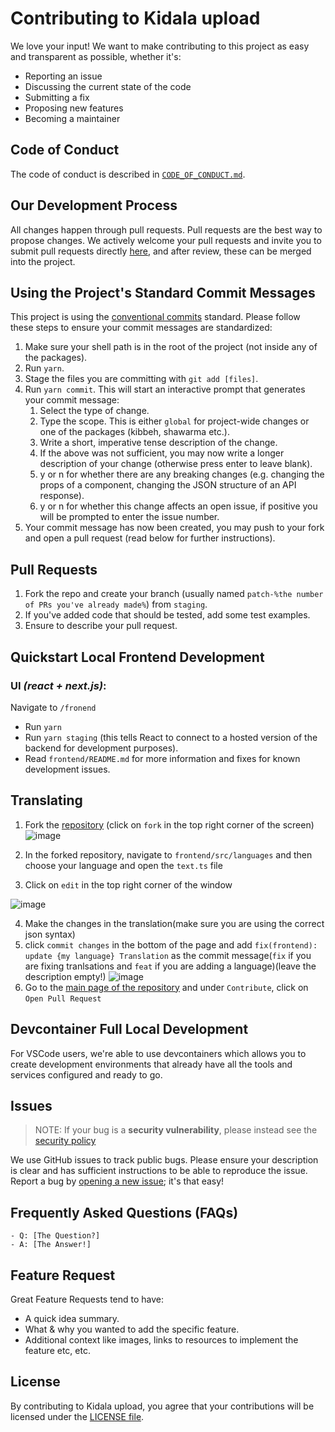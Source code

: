 # Contributing to Kidala upload

We love your input! We want to make contributing to this project as easy and transparent as possible, whether it's:

-   Reporting an issue
-   Discussing the current state of the code
-   Submitting a fix
-   Proposing new features
-   Becoming a maintainer

## Code of Conduct

The code of conduct is described in [`CODE_OF_CONDUCT.md`](CODE_OF_CONDUCT.md).

## Our Development Process

All changes happen through pull requests. Pull requests are the best way to propose changes. We actively welcome your pull requests and invite you to submit pull requests directly [here](https://github.com/RobzLegz/kidala-upload/pulls), and after review, these can be merged into the project.

## Using the Project's Standard Commit Messages

This project is using the [conventional commits](https://www.conventionalcommits.org/en/v1.0.0-beta.2/) standard. Please follow these steps to ensure your
commit messages are standardized:

1. Make sure your shell path is in the root of the project (not inside any of the packages).
2. Run `yarn`.
3. Stage the files you are committing with `git add [files]`.
4. Run `yarn commit`. This will start an interactive prompt that generates your commit message:
    1. Select the type of change.
    2. Type the scope. This is either `global` for project-wide changes or one of the packages (kibbeh, shawarma etc.).
    3. Write a short, imperative tense description of the change.
    4. If the above was not sufficient, you may now write a longer description of your change (otherwise press enter to leave blank).
    5. y or n for whether there are any breaking changes (e.g. changing the props of a component, changing the JSON structure of an API response).
    6. y or n for whether this change affects an open issue, if positive you will be prompted to enter the issue number.
5. Your commit message has now been created, you may push to your fork and open a pull request (read below for further instructions).

## Pull Requests

1. Fork the repo and create your branch (usually named `patch-%the number of PRs you've already made%`) from `staging`.
2. If you've added code that should be tested, add some test examples.
3. Ensure to describe your pull request.

## Quickstart Local Frontend Development

### UI _(react + next.js)_:

Navigate to `/fronend`

-   Run `yarn`
-   Run `yarn staging` (this tells React to connect to a hosted version of the backend for development purposes).
-   Read `frontend/README.md` for more information and fixes for known development issues.

## Translating

1. Fork the [repository](https://github.com/RobzLegz/kidala-upload 'RobzLegz/kidala-upload') (click on `fork` in the top right corner of the screen)
   ![image](https://i.ibb.co/RB4FVS0/Screenshot-2021-05-07-152827.jpg)

2. In the forked repository, navigate to `frontend/src/languages` and then choose your language and open the `text.ts` file
3. Click on `edit` in the top right corner of the window

![image](https://i.ibb.co/vZjt4jD/Screenshot-2021-05-07-153427.jpg)

4. Make the changes in the translation(make sure you are using the correct json syntax)
5. click `commit changes` in the bottom of the page and add `fix(frontend): update {my language} Translation` as the commit message(`fix` if you are fixing tranlsations and `feat` if you are adding a language)(leave the description empty!)
   ![image](https://user-images.githubusercontent.com/68110106/117442435-6e1b1080-af3f-11eb-990f-9a1a270fef29.png)
6. Go to the [main page of the repository](https://github.com/RobzLegz/kidala-upload) and under `Contribute`, click on `Open Pull Request`

## Devcontainer Full Local Development

For VSCode users, we're able to use devcontainers which allows you to create development environments that already have all the tools and services configured and ready to go.

## Issues

> NOTE: If your bug is a **security vulnerability**, please instead see the [security policy](https://github.com/RobzLegz/kidala-upload/security/policy)

We use GitHub issues to track public bugs. Please ensure your description is
clear and has sufficient instructions to be able to reproduce the issue. Report a bug by <a href="https://github.com/RobzLegz/kidala-upload/issues">opening a new issue</a>; it's that easy!

## Frequently Asked Questions (FAQs)

<!--- I thought it would be great to have a list of FAQs for the project to help save time for new contributors--->

    - Q: [The Question?]
    - A: [The Answer!]

## Feature Request

Great Feature Requests tend to have:

-   A quick idea summary.
-   What & why you wanted to add the specific feature.
-   Additional context like images, links to resources to implement the feature etc, etc.

## License

By contributing to Kidala upload, you agree that your contributions will be licensed
under the [LICENSE file](LICENSE).
